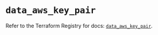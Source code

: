 # `data_aws_key_pair`

Refer to the Terraform Registry for docs: [`data_aws_key_pair`](https://registry.terraform.io/providers/hashicorp/aws/6.4.0/docs/data-sources/key_pair).
